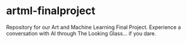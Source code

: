 # artml-finalproject

Repository for our Art and Machine Learning Final Project. Experience a conversation with AI through The Looking Glass... if you dare.
